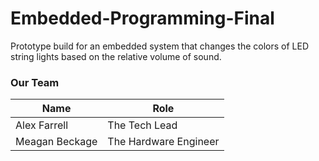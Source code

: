 # Embedded-Programming-Final
Prototype build for an embedded system that changes the colors of LED string lights based on the relative volume of sound.

### Our Team
| Name          | Role          |
|---------------|-------------- |
| Alex Farrell  | The Tech Lead |
| Meagan Beckage | The Hardware Engineer |
